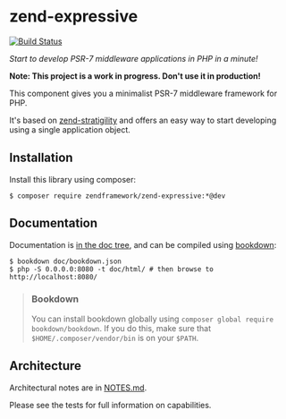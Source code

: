 # zend-expressive

[![Build Status](https://secure.travis-ci.org/zendframework/zend-expressive.svg?branch=master)](https://secure.travis-ci.org/zendframework/zend-expressive)

*Start to develop PSR-7 middleware applications in PHP in a minute!*

**Note: This project is a work in progress. Don't use it in production!**

This component gives you a minimalist PSR-7 middleware framework for PHP.

It's based on [zend-stratigility](https://github.com/zendframework/zend-stratigility)
and offers an easy way to start developing using a single application object.

## Installation

Install this library using composer:

```console
$ composer require zendframework/zend-expressive:*@dev
```

## Documentation

Documentation is [in the doc tree](doc/), and can be compiled using [bookdown](http://bookdown.io):

```console
$ bookdown doc/bookdown.json
$ php -S 0.0.0.0:8080 -t doc/html/ # then browse to http://localhost:8080/
```

> ### Bookdown
>
> You can install bookdown globally using `composer global require bookdown/bookdown`. If you do
> this, make sure that `$HOME/.composer/vendor/bin` is on your `$PATH`.

## Architecture

Architectural notes are in [NOTES.md](NOTES.md).

Please see the tests for full information on capabilities.
